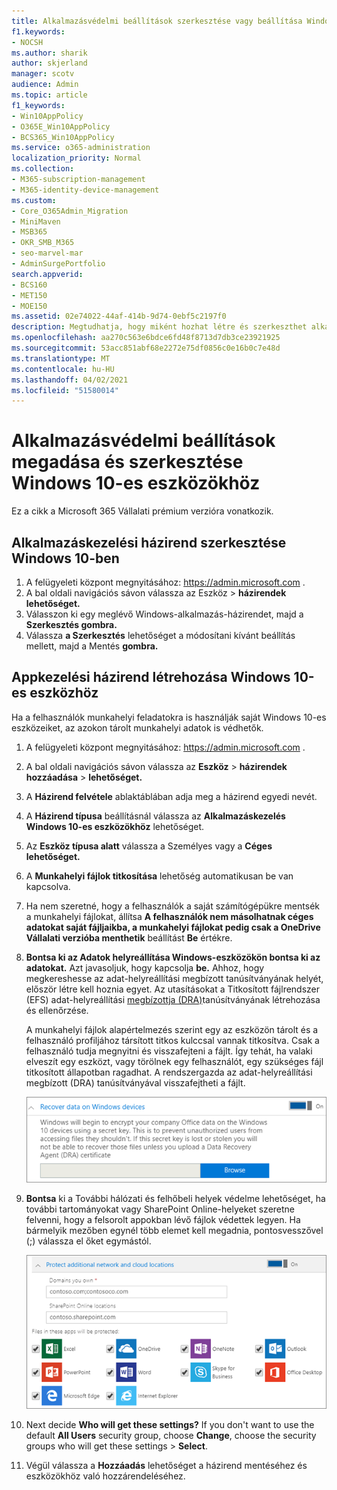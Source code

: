 ```yaml
---
title: Alkalmazásvédelmi beállítások szerkesztése vagy beállítása Windows 10-es eszközökhöz
f1.keywords:
- NOCSH
ms.author: sharik
author: skjerland
manager: scotv
audience: Admin
ms.topic: article
f1_keywords:
- Win10AppPolicy
- O365E_Win10AppPolicy
- BCS365_Win10AppPolicy
ms.service: o365-administration
localization_priority: Normal
ms.collection:
- M365-subscription-management
- M365-identity-device-management
ms.custom:
- Core_O365Admin_Migration
- MiniMaven
- MSB365
- OKR_SMB_M365
- seo-marvel-mar
- AdminSurgePortfolio
search.appverid:
- BCS160
- MET150
- MOE150
ms.assetid: 02e74022-44af-414b-9d74-0ebf5c2197f0
description: Megtudhatja, hogy miként hozhat létre és szerkeszthet alkalmazáskezelési házirendeket, és hogyan védheti meg a munkahelyi fájlokat a felhasználók személyes Windows 10-es eszközein.
ms.openlocfilehash: aa270c563e6bdce6fd48f8713d7db3ce23921925
ms.sourcegitcommit: 53acc851abf68e2272e75df0856c0e16b0c7e48d
ms.translationtype: MT
ms.contentlocale: hu-HU
ms.lasthandoff: 04/02/2021
ms.locfileid: "51580014"
---
```

# <a name="set-or-edit-application-protection-settings-for-windows-10-devices"></a>Alkalmazásvédelmi beállítások megadása és szerkesztése Windows 10-es eszközökhöz

Ez a cikk a Microsoft 365 Vállalati prémium verzióra vonatkozik.

## <a name="edit-an-app-management-policy-for-windows-10"></a>Alkalmazáskezelési házirend szerkesztése Windows 10-ben

1. A felügyeleti központ megnyitásához: <a href="https://go.microsoft.com/fwlink/p/?linkid=837890" target="_blank">https://admin.microsoft.com</a> .     
2. A bal oldali  navigációs sávon válassza az Eszköz \> **házirendek lehetőséget.**
1. Válasszon ki egy meglévő Windows-alkalmazás-házirendet, majd a **Szerkesztés gombra.**
1. Válassza **a Szerkesztés** lehetőséget a módosítani kívánt beállítás mellett, majd a Mentés **gombra.**

## <a name="create-an-app-management-policy-for-windows-10"></a>Appkezelési házirend létrehozása Windows 10-es eszközhöz

Ha a felhasználók munkahelyi feladatokra is használják saját Windows 10-es eszközeiket, az azokon tárolt munkahelyi adatok is védhetők.
  
1. A felügyeleti központ megnyitásához: <a href="https://go.microsoft.com/fwlink/p/?linkid=837890" target="_blank">https://admin.microsoft.com</a> . 
2. A bal oldali navigációs sávon válassza az **Eszköz** \> **házirendek hozzáadása** \> **lehetőséget.**
3. A **Házirend felvétele** ablaktáblában adja meg a házirend egyedi nevét. 
4. A **Házirend típusa** beállításnál válassza az **Alkalmazáskezelés Windows 10-es eszközökhöz** lehetőséget.
5. Az **Eszköz típusa alatt** válassza a Személyes vagy a **Céges** **lehetőséget.**
6. A **Munkahelyi fájlok titkosítása** lehetőség automatikusan be van kapcsolva. 
7. Ha nem szeretné, hogy a felhasználók a saját számítógépükre mentsék a munkahelyi fájlokat, állítsa **A felhasználók nem másolhatnak céges adatokat saját fájljaikba, a munkahelyi fájlokat pedig csak a OneDrive Vállalati verzióba menthetik** beállítást **Be** értékre. 
9. **Bontsa ki az Adatok helyreállítása Windows-eszközökön bontsa ki az adatokat.** Azt javasoljuk, hogy kapcsolja **be.**
    Ahhoz, hogy megkereshesse az adat-helyreállítási megbízott tanúsítványának helyét, először létre kell hoznia egyet. Az utasításokat a Titkosított fájlrendszer (EFS) adat-helyreállítási [megbízottja (DRA)](/windows/security/information-protection/windows-information-protection/create-and-verify-an-efs-dra-certificate)tanúsítványának létrehozása és ellenőrzése.
    
    A munkahelyi fájlok alapértelmezés szerint egy az eszközön tárolt és a felhasználó profiljához társított titkos kulccsal vannak titkosítva. Csak a felhasználó tudja megnyitni és visszafejteni a fájlt. Így tehát, ha valaki elveszít egy eszközt, vagy törölnek egy felhasználót, egy szükséges fájl titkosított állapotban ragadhat. A rendszergazda az adat-helyreállítási megbízott (DRA) tanúsítványával visszafejtheti a fájlt.
    
    ![Browse to Data Recovery Agent certificate.](../media/7d7d664f-b72f-4293-a3e7-d0fa7371366c.png)
  
10. **Bontsa** ki a További hálózati és felhőbeli helyek védelme lehetőséget, ha további tartományokat vagy SharePoint Online-helyeket szeretne felvenni, hogy a felsorolt appokban lévő fájlok védettek legyen. Ha bármelyik mezőben egynél több elemet kell megadnia, pontosvesszővel (;) válassza el őket egymástól.
    
    ![Expand Protect additional network and cloud locations, and enter domains or SharePoint Online sites you own.](../media/7afaa0c7-ba53-456d-8c61-312c45e09625.png)
  
11. Next decide **Who will get these settings?** If you don't want to use the default **All Users** security group, choose **Change**, choose the security groups who will get these settings \> **Select**.
12. Végül válassza a **Hozzáadás** lehetőséget a házirend mentéséhez és eszközökhöz való hozzárendeléséhez.